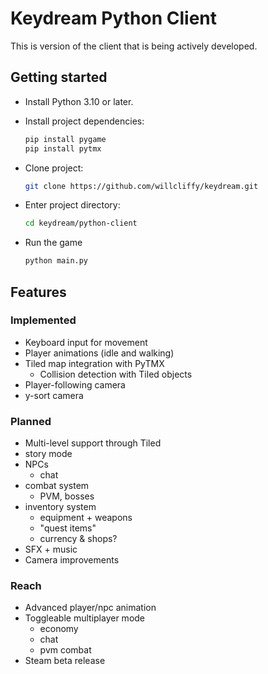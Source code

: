# Keydream Python Client

This is version of the client that is being actively developed.

## Getting started

- Install Python 3.10 or later.
- Install project dependencies:

    ``` bash
    pip install pygame
    pip install pytmx
    ```

- Clone project:

    ``` bash
    git clone https://github.com/willcliffy/keydream.git
    ```

- Enter project directory:

    ``` bash
    cd keydream/python-client
    ```

- Run the game

    ``` bash
    python main.py
    ```

## Features

### Implemented

- Keyboard input for movement
- Player animations (idle and walking)
- Tiled map integration with PyTMX
  - Collision detection with Tiled objects
- Player-following camera
- y-sort camera

### Planned

- Multi-level support through Tiled
- story mode
- NPCs
  - chat
- combat system
  - PVM, bosses
- inventory system
  - equipment + weapons
  - "quest items"
  - currency & shops?
- SFX + music
- Camera improvements

### Reach

- Advanced player/npc animation
- Toggleable multiplayer mode
  - economy
  - chat
  - pvm combat
- Steam beta release

